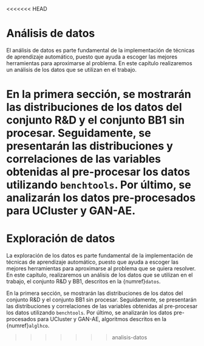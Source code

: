 <<<<<<< HEAD
# Análisis de datos
El análisis de datos es parte fundamental de la implementación de técnicas de aprendizaje automático, puesto que ayuda a escoger las mejores herramientas para aproximarse al problema. En este capítulo realizaremos un análisis de los datos que se utilizan en el trabajo. 

En la primera sección, se mostrarán las distribuciones de los datos del conjunto R&D y el conjunto BB1 sin procesar. Seguidamente, se presentarán las distribuciones y correlaciones de las variables obtenidas al pre-procesar los datos utilizando `benchtools`. Por último, se analizarán los datos pre-procesados para UCluster y GAN-AE.
=======
# Exploración de datos
La exploración de los datos es parte fundamental de la implementación de técnicas de aprendizaje automático, puesto que ayuda a escoger las mejores herramientas para aproximarse al problema que se quiera resolver. En este capítulo, realizaremos un análisis de los datos que se utilizan en el trabajo, el conjunto R&D y BB1, descritos en la {numref}`datos`. 

En la primera sección, se mostrarán las distribuciones de los datos del conjunto R&D y el conjunto BB1 sin procesar. Seguidamente, se presentarán las distribuciones y correlaciones de las variables obtenidas al pre-procesar los datos utilizando `benchtools`. Por último, se analizarán los datos pre-procesados para UCluster y GAN-AE, algoritmos descritos en la {numref}`alglhco`.
>>>>>>> analisis-datos
